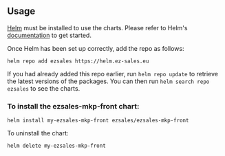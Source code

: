 ## Usage

[Helm](https://helm.sh) must be installed to use the charts.  Please refer to
Helm's [documentation](https://helm.sh/docs) to get started.

Once Helm has been set up correctly, add the repo as follows:

```helm repo add ezsales https://helm.ez-sales.eu```

If you had already added this repo earlier, run `helm repo update` to retrieve
the latest versions of the packages.  You can then run `helm search repo
ezsales` to see the charts.


### To install the ezsales-mkp-front chart:

```helm install my-ezsales-mkp-front ezsales/ezsales-mkp-front```

To uninstall the chart:

```helm delete my-ezsales-mkp-front```